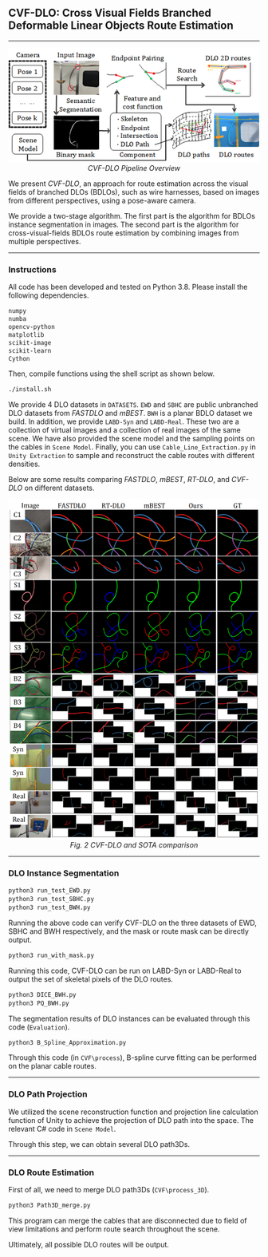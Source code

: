 ## CVF-DLO: Cross Visual Fields Branched Deformable Linear Objects Route Estimation

---
<p align="center">
<img src="figures/Pipeline.png" alt>
<br>
<em> CVF-DLO Pipeline Overview </em>
</p>

We present *CVF-DLO*, an approach for route estimation across the visual fields of branched DLOs (BDLOs), such as wire harnesses, based on images from different perspectives, using a pose-aware camera.

We provide a two-stage algorithm. The first part is the algorithm for BDLOs instance segmentation in images. The second part is the algorithm for cross-visual-fields BDLOs route estimation by combining images from multiple perspectives.

---

### Instructions

All code has been developed and tested on Python 3.8. Please install the following dependencies.

```
numpy
numba
opencv-python
matplotlib
scikit-image
scikit-learn
Cython
```

Then, compile functions using the shell script as shown below.
```bash
./install.sh
```

We provide 4 DLO datasets in `DATASETS`. `EWD` and `SBHC` are public unbranched DLO datasets from *FASTDLO* and *mBEST*. `BWH` is a planar BDLO dataset we build.
In addition, we provide `LABD-Syn` and `LABD-Real`. These two are a collection of virtual images and a collection of real images of the same scene. We have also provided the scene model and the sampling points on the cables in `Scene Model`.
Finally, you can use `Cable_Line_Extraction.py` in `Unity Extraction` to sample and reconstruct the cable routes with different densities.

Below are some results comparing *FASTDLO*, *mBEST*, *RT-DLO*, and *CVF-DLO* on different datasets.

<p align="center">
<img src="figures/Fig11_v5_00.png" alt>
<br>
<em> Fig. 2 CVF-DLO and SOTA comparison </em>
</p>

---

### DLO Instance Segmentation

```bash
python3 run_test_EWD.py
python3 run_test_SBHC.py
python3 run_test_BWH.py
```

Running the above code can verify CVF-DLO on the three datasets of EWD, SBHC and BWH respectively, and the mask or route mask can be directly output.

```bash
python3 run_with_mask.py
```

Running this code, CVF-DLO can be run on LABD-Syn or LABD-Real to output the set of skeletal pixels of the DLO routes.

```bash
python3 DICE_BWH.py
python3 PQ_BWH.py
```

The segmentation results of DLO instances can be evaluated through this code (`Evaluation`).

```bash
python3 B_Spline_Approximation.py
```

Through this code (in `CVF\process`), B-spline curve fitting can be performed on the planar cable routes.

---

### DLO Path Projection

We utilized the scene reconstruction function and projection line calculation function of Unity to achieve the projection of DLO path into the space. The relevant C# code in `Scene Model`.

Through this step, we can obtain several DLO path3Ds.

---

### DLO Route Estimation

First of all, we need to merge DLO path3Ds (`CVF\process_3D`).

```bash
python3 Path3D_merge.py
```

This program can merge the cables that are disconnected due to field of view limitations and perform route search throughout the scene.

Ultimately, all possible DLO routes will be output.